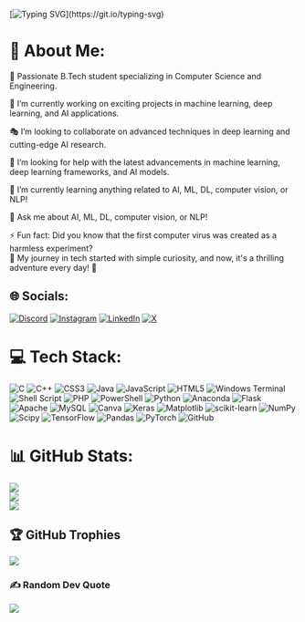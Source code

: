 [![Typing SVG](https://readme-typing-svg.demolab.com/?size=24&lines=Hello,+I'm+Harsha;Welcome+to+my+GitHub+profile!;Enjoy+exploring+my+projects!)](https://git.io/typing-svg)

# 💫 About Me:
🌟 Passionate B.Tech student specializing in Computer Science and Engineering.<br>

🔭 I’m currently working on exciting projects in machine learning, deep learning, and AI applications.

🎭 I’m looking to collaborate on advanced techniques in deep learning and cutting-edge AI research.

🤝 I’m looking for help with the latest advancements in machine learning, deep learning frameworks, and AI models.

🌱 I’m currently learning anything related to AI, ML, DL, computer vision, or NLP!

💬 Ask me about AI, ML, DL, computer vision, or NLP!

⚡ Fun fact: Did you know that the first computer virus was created as a harmless experiment?<br> 
🧪 My journey in tech started with simple curiosity, and now, it's a thrilling adventure every day! 🚀<br>

<!-- ![Visitor Count](https://komarev.com/ghpvc/?username=harshaparida&color=blue&style=flat-square) -->

## 🌐 Socials:
[![Discord](https://img.shields.io/badge/Discord-%237289DA.svg?logo=discord&logoColor=white)](https://discord.gg/3CcgFaEt) [![Instagram](https://img.shields.io/badge/Instagram-%23E4405F.svg?logo=Instagram&logoColor=white)](https://www.instagram.com/__harshaa04/?igsh=b2MydWo3dnBrcHlx) [![LinkedIn](https://img.shields.io/badge/LinkedIn-%230077B5.svg?logo=linkedin&logoColor=white)](https://linkedin.com/in/harshaparida) [![X](https://img.shields.io/badge/X-%231DA1F2.svg?logo=Twitter&logoColor=white)](https://x.com/harshabard76067)

# 💻 Tech Stack:
![C](https://img.shields.io/badge/c-%2300599C.svg?style=for-the-badge&logo=c&logoColor=white) ![C++](https://img.shields.io/badge/c++-%2300599C.svg?style=for-the-badge&logo=c%2B%2B&logoColor=white) ![CSS3](https://img.shields.io/badge/css3-%231572B6.svg?style=for-the-badge&logo=css3&logoColor=white) ![Java](https://img.shields.io/badge/java-%23ED8B00.svg?style=for-the-badge&logo=openjdk&logoColor=white) ![JavaScript](https://img.shields.io/badge/javascript-%23323330.svg?style=for-the-badge&logo=javascript&logoColor=%23F7DF1E) ![HTML5](https://img.shields.io/badge/html5-%23E34F26.svg?style=for-the-badge&logo=html5&logoColor=white) ![Windows Terminal](https://img.shields.io/badge/Windows%20Terminal-%234D4D4D.svg?style=for-the-badge&logo=windows-terminal&logoColor=white) ![Shell Script](https://img.shields.io/badge/shell_script-%23121011.svg?style=for-the-badge&logo=gnu-bash&logoColor=white) ![PHP](https://img.shields.io/badge/php-%23777BB4.svg?style=for-the-badge&logo=php&logoColor=white) ![PowerShell](https://img.shields.io/badge/PowerShell-%235391FE.svg?style=for-the-badge&logo=powershell&logoColor=white) ![Python](https://img.shields.io/badge/python-3670A0?style=for-the-badge&logo=python&logoColor=ffdd54) ![Anaconda](https://img.shields.io/badge/Anaconda-%2344A833.svg?style=for-the-badge&logo=anaconda&logoColor=white) ![Flask](https://img.shields.io/badge/flask-%23000.svg?style=for-the-badge&logo=flask&logoColor=white) ![Apache](https://img.shields.io/badge/apache-%23D42029.svg?style=for-the-badge&logo=apache&logoColor=white) ![MySQL](https://img.shields.io/badge/mysql-4479A1.svg?style=for-the-badge&logo=mysql&logoColor=white) ![Canva](https://img.shields.io/badge/Canva-%2300C4CC.svg?style=for-the-badge&logo=Canva&logoColor=white) ![Keras](https://img.shields.io/badge/Keras-%23D00000.svg?style=for-the-badge&logo=Keras&logoColor=white) ![Matplotlib](https://img.shields.io/badge/Matplotlib-%23ffffff.svg?style=for-the-badge&logo=Matplotlib&logoColor=black) ![scikit-learn](https://img.shields.io/badge/scikit--learn-%23F7931E.svg?style=for-the-badge&logo=scikit-learn&logoColor=white) ![NumPy](https://img.shields.io/badge/numpy-%23013243.svg?style=for-the-badge&logo=numpy&logoColor=white) ![Scipy](https://img.shields.io/badge/SciPy-%230C55A5.svg?style=for-the-badge&logo=scipy&logoColor=%white) ![TensorFlow](https://img.shields.io/badge/TensorFlow-%23FF6F00.svg?style=for-the-badge&logo=TensorFlow&logoColor=white) ![Pandas](https://img.shields.io/badge/pandas-%23150458.svg?style=for-the-badge&logo=pandas&logoColor=white) ![PyTorch](https://img.shields.io/badge/PyTorch-%23EE4C2C.svg?style=for-the-badge&logo=PyTorch&logoColor=white) ![GitHub](https://img.shields.io/badge/github-%23121011.svg?style=for-the-badge&logo=github&logoColor=white)
# 📊 GitHub Stats:
![](https://github-readme-stats.vercel.app/api?username=harshaparida&theme=nightowl&hide_border=true&include_all_commits=true&count_private=true)<br/>
![](https://github-readme-streak-stats.herokuapp.com/?user=harshaparida&theme=nightowl&hide_border=true)<br/>
![](https://github-readme-stats.vercel.app/api/top-langs/?username=harshaparida&theme=nightowl&hide_border=true&include_all_commits=true&count_private=true&layout=compact)

## 🏆 GitHub Trophies
![](https://github-profile-trophy.vercel.app/?username=harshaparida&theme=onedark&no-frame=false&no-bg=true&margin-w=4)

### ✍️ Random Dev Quote
![](https://quotes-github-readme.vercel.app/api?type=horizontal&theme=radical)

<!-- ### 😂 Random Dev Meme -->
<!-- <img src='https://memer-new.vercel.app/' style="height: 400px;"/>  -->

<!-- Proudly created with GPRM ( https://gprm.itsvg.in ) -->


